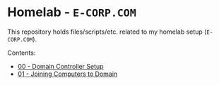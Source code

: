 # Homelab - `E-CORP.COM`

This repository holds files/scripts/etc. related to my homelab setup (`E-CORP.COM`).

Contents:

- [00 - Domain Controller Setup](notes/00_domain_controller_setup.md)
- [01 - Joining Computers to Domain](notes/01_join_computers_to_domain.md)